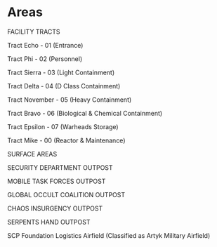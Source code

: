 # Areas

FACILITY TRACTS

Tract Echo - 01 (Entrance)

Tract Phi - 02 (Personnel)

Tract Sierra - 03 (Light Containment)

Tract Delta - 04 (D Class Containment)

Tract November - 05 (Heavy Containment)

Tract Bravo - 06 (Biological & Chemical Containment)

Tract Epsilon - 07 (Warheads Storage)

Tract Mike - 00 (Reactor & Maintenance)


SURFACE AREAS

SECURITY DEPARTMENT OUTPOST

MOBILE TASK FORCES OUTPOST

GLOBAL OCCULT COALITION OUTPOST

CHAOS INSURGENCY OUTPOST

SERPENTS HAND OUTPOST

SCP Foundation Logistics Airfield (Classified as Artyk Military Airfield)